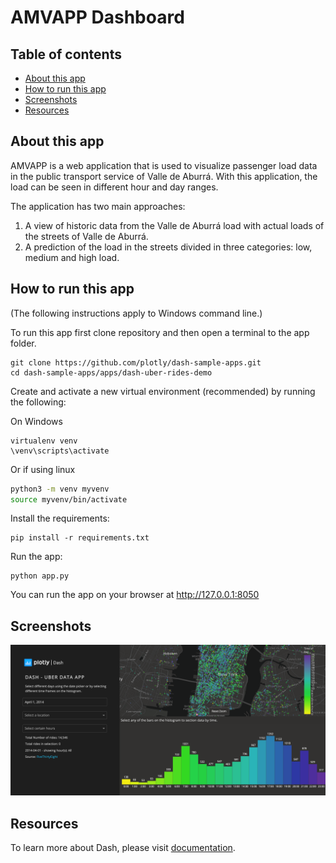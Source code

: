# AMVAPP Dashboard

## Table of contents
* [About this app](#About-this-app)
* [How to run this app](#How-to-run-this-app)
* [Screenshots](#Screenshots)
* [Resources](#Resources)

## About this app

AMVAPP is a web application that is used to visualize passenger load data in the public transport service of Valle de Aburrá.
With this application, the load can be seen in different hour and day ranges. 

The application has two main approaches:
  1. A view of historic data from the Valle de Aburrá load with actual loads of the streets of Valle de Aburrá. 
  2. A prediction of the load in the streets divided in three categories: low, medium and high load.
 
## How to run this app

(The following instructions apply to Windows command line.)

To run this app first clone repository and then open a terminal to the app folder.

```
git clone https://github.com/plotly/dash-sample-apps.git
cd dash-sample-apps/apps/dash-uber-rides-demo
```

Create and activate a new virtual environment (recommended) by running
the following:

On Windows

```
virtualenv venv 
\venv\scripts\activate
```

Or if using linux

```bash
python3 -m venv myvenv
source myvenv/bin/activate
```

Install the requirements:

```
pip install -r requirements.txt
```
Run the app:

```
python app.py
```
You can run the app on your browser at http://127.0.0.1:8050


## Screenshots

![demo.png](demo.png)

## Resources

To learn more about Dash, please visit [documentation](https://plot.ly/dash).
